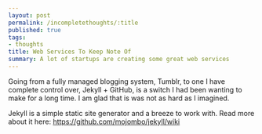 ```yaml
---
layout: post
permalink: /incompletethoughts/:title
published: true
tags:
- thoughts 
title: Web Services To Keep Note Of
summary: A lot of startups are creating some great web services
---
```


Going from a fully managed blogging system, Tumblr, to one I have complete control over, Jekyll + GitHub, is a switch I had been wanting to make for a long time.  I am glad that is was not as hard as I imagined.

Jekyll is a simple static site generator and a breeze to work with. Read more about it here: <https://github.com/mojombo/jekyll/wiki>


